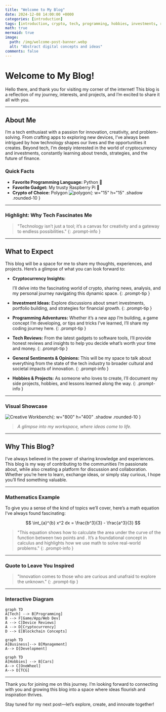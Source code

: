 ```yaml
---
title: "Welcome to My Blog"
date: 2024-12-08 14:00:00 +0000
categories: [introduction]
tags: [introduction, crypto, tech, programming, hobbies, investments, reviews]
math: true
mermaid: true
image:
  path: /img/welcome-post-banner.webp
  alt: "Abstract digital concepts and ideas"
comments: false
---
```


# Welcome to My Blog!

Hello there, and thank you for visiting my corner of the internet! This blog is a reflection of my journey, interests, and projects, and I’m excited to share it all with you.

---

## About Me

I’m a tech enthusiast with a passion for innovation, creativity, and problem-solving. From crafting apps to exploring new devices, I’ve always been intrigued by how technology shapes our lives and the opportunities it creates. Beyond tech, I’m deeply interested in the world of cryptocurrency and investments, constantly learning about trends, strategies, and the future of finance.

### Quick Facts

- **Favorite Programming Language:** Python 🐍
- **Favorite Gadget:** My trusty Raspberry Pi 🥧
- **Crypto of Choice:** Polygon ![polygon](/img/polygon.webp){: w="15" h="15" .shadow .rounded-10 }

---

### **Highlight: Why Tech Fascinates Me**

> "Technology isn’t just a tool; it’s a canvas for creativity and a gateway to endless possibilities."
{: .prompt-info }
---

## What to Expect

This blog will be a space for me to share my thoughts, experiences, and projects. Here’s a glimpse of what you can look forward to:

- **Cryptocurrency Insights:**
 
  I’ll delve into the fascinating world of crypto, sharing news, analysis, and my personal journey navigating this dynamic space.
  {: .prompt-tip } 
- **Investment Ideas:**
  Explore discussions about smart investments, portfolio building, and strategies for financial growth.
  {: .prompt-tip }  

- **Programming Adventures:**
  Whether it’s a new app I’m building, a game concept I’m developing, or tips and tricks I’ve learned, I’ll share my coding journey here.
  {: .prompt-tip }  

- **Tech Reviews:**
  From the latest gadgets to software tools, I’ll provide honest reviews and insights to help you decide what’s worth your time and money.
  {: .prompt-tip }  

- **General Sentiments & Opinions:**
  This will be my space to talk about everything from the state of the tech industry to broader cultural and societal impacts of innovation.
  {: .prompt-info }  

- **Hobbies & Projects:**
  As someone who loves to create, I’ll document my side projects, hobbies, and lessons learned along the way.
  {: .prompt-info }  

---

### **Visual Showcase**

![Creative Workbench](/img/sidebyside.png){: w="800" h="400" .shadow .rounded-10 }
> *A glimpse into my workspace, where ideas come to life.*

---

## Why This Blog?

I’ve always believed in the power of sharing knowledge and experiences. This blog is my way of contributing to the communities I’m passionate about, while also creating a platform for discussion and collaboration. Whether you’re here to learn, exchange ideas, or simply stay curious, I hope you’ll find something valuable.

---

### Mathematics Example

To give you a sense of the kind of topics we’ll cover, here’s a math equation I’ve always found fascinating:

$$
\int_{a}^{b} x^2 dx = \frac{b^3}{3} - \frac{a^3}{3}
$$

> "This equation shows how to calculate the area under the curve of the function  between two points  and . It’s a foundational concept in calculus and highlights how we use math to solve real-world problems."
{: .prompt-info }


---

### **Quote to Leave You Inspired**
> "Innovation comes to those who are curious and unafraid to explore the unknown."
{: .prompt-tip }

---

### **Interactive Diagram**

```mermaid
graph TD
A[Tech] --> B[Programming]
B --> F[Game/App/Web Dev]
A --> C[Device Reviews]
A --> D[Cryptocurrency]
D --> E[Blockchain Concepts]
```

```mermaid
graph TD
A[Business]--> B[Management]
A--> D[Development]
```

```mermaid
graph TD
A[Hobbies] --> B[Cars]
A--> C[OneWheel]
A--> D[TCG]
```

---

Thank you for joining me on this journey. I’m looking forward to connecting with you and growing this blog into a space where ideas flourish and inspiration thrives.

Stay tuned for my next post—let’s explore, create, and innovate together!

